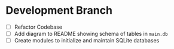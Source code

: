 # Development Branch 

- [ ] Refactor Codebase
- [ ] Add diagram to README showing schema of tables in `main.db`
- [ ] Create modules to initialize and maintain SQLite databases
